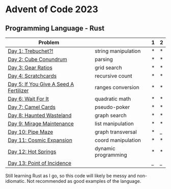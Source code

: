 # Advent of Code 2023

## Programming Language - Rust



| Problem                                                                        |  | 1 | 2 |
|--------------------------------------------------------------------------------|--|---|---|
| [Day 1: Trebuchet?!](https://adventofcode.com/2023/day/1)                      | string manipulation | * | * |
| [Day 2: Cube Conundrum](https://adventofcode.com/2023/day/2)                   | parsing | * | * |
| [Day 3: Gear Ratios](https://adventofcode.com/2023/day/3)                      | grid search | * | * |
| [Day 4: Scratchcards ](https://adventofcode.com/2023/day/4)                    | recursive count | * | * |
| [Day 5: If You Give A Seed A Fertilizer ](https://adventofcode.com/2023/day/5) | ranges conversion | * | * |
| [Day 6: Wait For It ](https://adventofcode.com/2023/day/6)                     | quadratic math | * | * |
| [Day 7: Camel Cards ](https://adventofcode.com/2023/day/7)                     | pseudo-poker | * | * |
| [Day 8: Haunted Wasteland ](https://adventofcode.com/2023/day/8)               | graph search | * | * |
| [Day 9: Mirage Maintenance ](https://adventofcode.com/2023/day/9)              | list manipulation | * | * |
| [Day 10: Pipe Maze  ](https://adventofcode.com/2023/day/10)                    | graph transversal | * | _ |
| [Day 11: Cosmic Expansion](https://adventofcode.com/2023/day/11)               | coord manipulation | * | * |
| [Day 12: Hot Springs](https://adventofcode.com/2023/day/12)                    | dynamic programming | * | * |
| [Day 13: Point of Incidence](https://adventofcode.com/2023/day/13)             |  | _ | _ |

Still learning Rust as I go, so this code will likely be messy and non-idiomatic. Not recommended as good examples of the language.